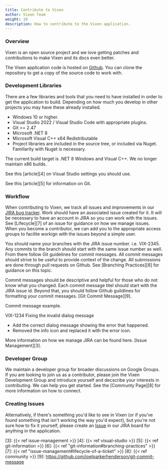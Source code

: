 ```yaml
---
title: Contribute to Vixen
author: Vixen Team
weight: 10
description: How to contribute to the Vixen application.
---
```


### Overview

Vixen is an open source project and we love getting patches and contributions to make Vixen and its docs even better.

The Vixen application code is hosted on [Github][1]. You can clone the repository to get a copy of the source code to work with.

### Development Libraries

There are a few libraries and tools that you need to have installed in order to get the application to build. Depending on how much you develop in other projects you may have these already installed.

* Windows 10 or higher.
* Visual Studio 2022 / Visual Studio Code with appropriate plugins.
* Git >= 2.47
* Microsoft .NET 8
* Microsoft Visual C++ x64 Redistributable
* Project libraries are included in the source tree, or included via Nuget. Familiarity with Nuget is necessary.

The current build target is .NET 8 Windows and Visual C++. We no longer maintain x86 builds.

See this [article][4] on Visual Studio settings you should use.

See this [article][5] for information on Git.

### Workflow

When contributing to Vixen, we track all issues and improvements in our [JIRA bug tracker][2]. Work should have an associated issue created for it. It will be necessary to have an account in JIRA so you can work with the issues. See [Lifecycle][7] of an issue for guidance on how we manage issues. When you become a contributor, we can add you to the appropriate access groups to facilite workign with the issues beyond a simple user.

You should name your branches with the JIRA issue number. i.e. VIX-2345. Any commits to the branch should start with the same issue number as well. From there follow Git guidelines for commit messages. All commit messages should strive to be useful to provide context of the change. All submissions are done through pull requests on Github. See [Branching Practices][6] for guidance on this topic.

Commit messages should be descriptive and helpful for those who do not know what you changed. Each commit message titel should start with the JIRA issue id. Beyond that, you should follow Github guildlines for formatting your commit messages. [Git Commit Message][9].

Commit message example.

VIX-1234 Fixing the invalid dialog message

* Add the correct dialog message showing the error that happened.
* Removed the info icon and replaced it with the error icon.
  
More information on how we manage JIRA can be found here. [Issue Management][3].

### Developer Group

We maintain a developer group for broader discussions on Google Groups. If you are looking to join us as a contributor, please join the Vixen Development Group and introduce yourself and decscribe your interests in contributing. We can help you get started. See the [Communty Page][8] for more information on how to connect.

### Creating Issues

Alternatively, if there's something you'd like to see in Vixen (or if you've found something that isn't working the way you'd expect), but you're not sure how to fix it yourself, please create an [Issue][2] in our JIRA board for anything in the application.

[1]: https://github.com/vixenlights/vixen
[2]: https://bugs.vixenlights.com
[3]: {{< ref issue-management >}}
[4]: {{< ref visual-studio >}}
[5]: {{< ref git-information >}}
[6]: {{< ref "git-information#branching-practices" >}}
[7]: {{< ref "issue-management#lifecycle-of-a-ticket" >}}
[8]: {{< ref community >}}
[9]: <https://github.com/joelparkerhenderson/git-commit-message>
